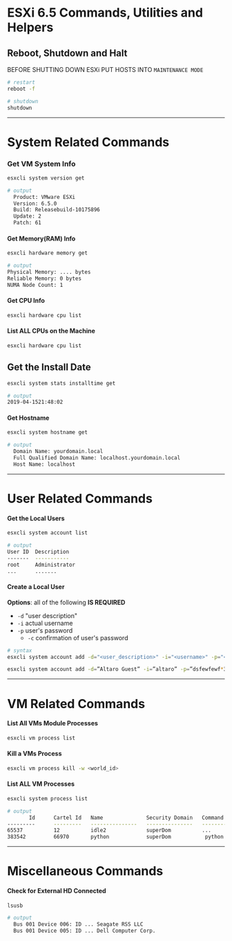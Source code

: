 # ESXi 6.5 Commands, Utilities and Helpers

## Reboot, Shutdown and Halt
BEFORE SHUTTING DOWN ESXi PUT HOSTS INTO ```MAINTENANCE MODE```

```bash
# restart
reboot -f

# shutdown
shutdown
```

-------------------


# System Related Commands

### Get VM System Info
```bash
esxcli system version get

# output
  Product: VMware ESXi
  Version: 6.5.0
  Build: Releasebuild-10175896
  Update: 2
  Patch: 61
```

#### Get Memory(RAM) Info
```bash
esxcli hardware memory get

# output
Physical Memory: .... bytes
Reliable Memory: 0 bytes
NUMA Node Count: 1
```

#### Get CPU Info
```bash
esxcli hardware cpu list
```

#### List ALL CPUs on the Machine
```bash
esxcli hardware cpu list
```

## Get the Install Date
```bash
esxcli system stats installtime get

# output
2019-04-1521:48:02
```

#### Get Hostname 
```bash
esxcli system hostname get

# output
  Domain Name: yourdomain.local
  Full Qualified Domain Name: localhost.yourdomain.local
  Host Name: localhost
```


-----------------

# User Related Commands

#### Get the Local Users
```bash
esxcli system account list

# output
User ID  Description
-------  -----------
root     Administrator
...      .......
```

#### Create a Local User
__Options__: all of the following __IS REQUIRED__
- ```-d``` "user description" 
- ```-i``` actual username
- ```-p``` user's password
  - ```-c``` confirmation of user's password

```bash
# syntax
esxcli system account add -d="<user_description>" -i="<username>" -p="<password>" -c="<confirm_password>"

esxcli system account add -d=”Altaro Guest” -i=”altaro” -p=”dsfewfewf*3!4404″ -c=”dsfewfewf*3!4404″
```


----------------


# VM Related Commands

#### List All VMs Module Processes
```bash
esxcli vm process list
```

#### Kill a VMs Process
```bash
esxcli vm process kill -w <world_id>
```
#### List ALL VM Processes
```bash
esxcli system process list

# output
       Id      Cartel Id   Name              Security Domain   Command Line
---------      ---------   ---------------   ---------------   --------------------------------------
65537          12          idle2             superDom          ...
383542         66970       python            superDom           python /bin/esxcli system process list
```


-------------


# Miscellaneous Commands

#### Check for External HD Connected
```bash
lsusb

# output
  Bus 001 Device 006: ID ... Seagate RSS LLC
  Bus 001 Device 005: ID ... Dell Computer Corp.


```
